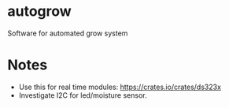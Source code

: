# autogrow
Software for automated grow system


# Notes

* Use this for real time modules: https://crates.io/crates/ds323x
* Investigate I2C for led/moisture sensor.